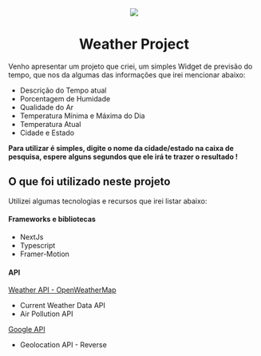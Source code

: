 <div align="center">
<img src="https://github.com/ldantsc/weather-app/blob/main/public/favicon.ico"></img>
</div>

<h1 align="center">Weather Project</h1>
  

Venho apresentar um projeto que criei, um simples Widget de previsão do tempo, que nos da algumas das informações que irei mencionar abaixo:

* Descrição do Tempo atual
* Porcentagem de Humidade
* Qualidade do Ar
* Temperatura Mínima e Máxima do Dia
* Temperatura Atual
* Cidade e Estado

**Para utilizar é simples, digite o nome da cidade/estado na caixa de pesquisa, espere alguns segundos que ele irá te trazer o resultado !**

## O que foi utilizado neste projeto

Utilizei algumas tecnologias e recursos que irei listar abaixo:

<h4>Frameworks e bibliotecas</h4>

* NextJs
* Typescript
* Framer-Motion

<h4>API</h4>

[Weather API - OpenWeatherMap](https://openweathermap.org/api)

* Current Weather Data API
* Air Pollution API

[Google API](https://console.cloud.google.com/marketplace/product/google/geolocation.googleapis.com?q=search&referrer=search&hl=pt-br&project=geolocalizacao-401613)

* Geolocation API - Reverse
